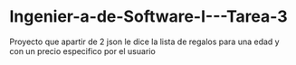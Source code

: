 # Ingenier-a-de-Software-I---Tarea-3
Proyecto que apartir de 2 json le dice la lista de regalos para una edad y con un precio especifico por el usuario
